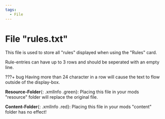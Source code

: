 ```yaml
---
tags:
  - File
---
```

# File "rules.txt"

This file is used to store all "rules" displayed when using the "Rules" card.

Rule-entries can have up to 3 rows and should be seperated with an empty line.

???+ bug
    Having more than 24 character in a row will cause the text to flow outside of the display-box.

**Resource-Folder**{: .xmlInfo .green}: Placing this file in your mods "resource" folder will replace the original file.

**Content-Folder**{: .xmlInfo .red}: Placing this file in your mods "content" folder has no effect!
